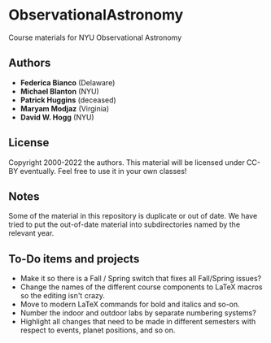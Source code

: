 # ObservationalAstronomy
Course materials for NYU Observational Astronomy

## Authors
- **Federica Bianco** (Delaware)
- **Michael Blanton** (NYU)
- **Patrick Huggins** (deceased)
- **Maryam Modjaz** (Virginia)
- **David W. Hogg** (NYU)

## License
Copyright 2000-2022 the authors.
This material will be licensed under CC-BY eventually.
Feel free to use it in your own classes!

## Notes
Some of the material in this repository is duplicate or out of date.
We have tried to put the out-of-date material into subdirectories named
by the relevant year.

## To-Do items and projects
- Make it so there is a Fall / Spring switch that fixes all Fall/Spring issues?
- Change the names of the different course components to LaTeX macros so the editing isn't crazy.
- Move to modern LaTeX commands for bold and italics and so-on.
- Number the indoor and outdoor labs by separate numbering systems?
- Highlight all changes that need to be made in different semesters with respect to events, planet positions, and so on.
